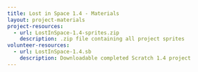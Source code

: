 ```yaml
---
title: Lost in Space 1.4 - Materials
layout: project-materials
project-resources:
  - url: LostInSpace-1.4-sprites.zip
    description: .zip file containing all project sprites
volunteer-resources:
  - url: LostInSpace-1.4.sb
    description: Downloadable completed Scratch 1.4 project
---
```

